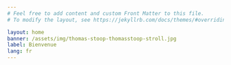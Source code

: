 ```yaml
---
# Feel free to add content and custom Front Matter to this file.
# To modify the layout, see https://jekyllrb.com/docs/themes/#overriding-theme-defaults

layout: home
banner: /assets/img/thomas-stoop-thomasstoop-stroll.jpg
label: Bienvenue
lang: fr
---
```

